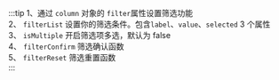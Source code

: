 :::tip
1、通过 `column` 对象的 `filter`属性设置筛选功能<br>
2、 `filterList` 设置你的筛选条件。包含`label`、`value`、`selected` 3 个属性<br>
3、 `isMultiple` 开启筛选项多选，默认为 false<br>
4、 `filterConfirm` 筛选确认函数<br>
5、 `filterReset` 筛选重置函数<br>
:::
